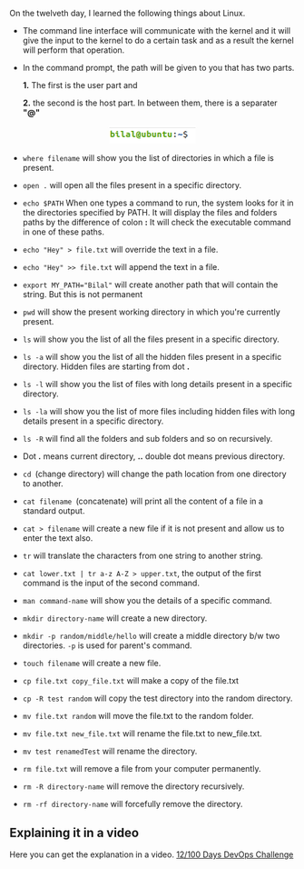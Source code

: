 On the twelveth day, I learned the following things about Linux.

- The command line interface will communicate with the kernel and it will give the input to the kernel to do a certain task and as a result the kernel will perform that operation.
- In the command prompt, the path will be given to you that has two parts.

    **1.** The first is the user part and

    **2.** the second is the host part. In between them, there is a separater **"@"**

<p align="center"> 
    <img src="../Images/path.png" alt="100-Days-Of-DevOps" width="30%" height="50%">
<p>

- `where filename` will show you the list of directories in which a file is present.
- `open .` will open all the files present in a specific directory.
- `echo $PATH` When one types a command to run, the system looks for it in the directories specified by PATH. It will display the files and folders paths by the difference of colon **:** It will check the executable command in one of these paths.
- `echo "Hey" > file.txt` will override the text in a file.
- `echo "Hey" >> file.txt` will append the text in a file.
- `export MY_PATH="Bilal"` will create another path that will contain the string. But this is not permanent

- `pwd` will show the present working directory in which you're currently present.
- `ls` will show you the list of all the files present in a specific directory.
- `ls -a` will show you the list of all the hidden files present in a specific directory. Hidden files are starting from dot **.**
- `ls -l` will show you the list of files with long details present in a specific directory.
- `ls -la` will show you the list of more files including hidden files  with long details present in a specific directory.
- `ls -R` will find all the folders and sub folders and so on recursively.
- Dot **.** means current directory, **..** double dot means previous directory. 
- `cd `(change directory) will change the path location from one directory to another.
- `cat filename `(concatenate) will print all the content of a file in a standard output.
- `cat > filename` will create a new file if it is not present and allow us to enter the text also.
- `tr` will translate the characters from one string to another string.
- `cat lower.txt | tr a-z A-Z > upper.txt`, the output of the first command is the input of the second command.
- `man command-name` will show you the details of a specific command.
- `mkdir directory-name` will create a new directory.
-  `mkdir -p random/middle/hello` will create a middle directory b/w two directories. `-p` is used for parent's command.
- `touch filename` will create a new file.
- `cp file.txt copy_file.txt` will make a copy of the file.txt
- `cp -R test random` will copy the test directory into the random directory.
- `mv file.txt random` will move the file.txt to the random folder.
- `mv file.txt new_file.txt` will rename the file.txt to new_file.txt.
- `mv test renamedTest` will rename the directory.
- `rm file.txt` will remove a file from your computer permanently.
- `rm -R directory-name` will remove the directory recursively.
- `rm -rf directory-name` will forcefully remove the directory.

## **Explaining it in a video**

Here you can get the explanation in a video. [12/100 Days DevOps Challenge]()